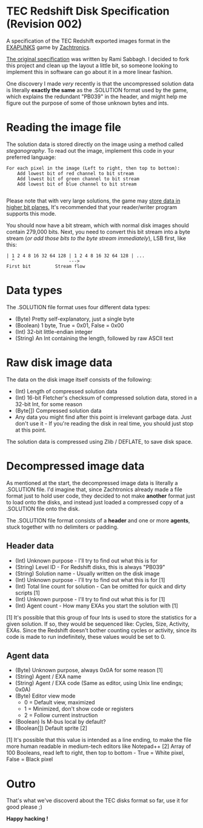 # TEC Redshift Disk Specification (Revision 002)
A specification of the TEC Redshift exported images format in the [EXAPUNKS](https://www.zachtronics.com/exapunks) game by [Zachtronics](https://www.zachtronics.com/).

[The original specification](https://github.com/Rami-Sabbagh/TEC-Redshift-Disk-Specification "The original specification") was written by Rami Sabbagh. I decided to fork this project and clean up the layout a little bit, so someone looking to implement this in software can go about it in a more linear fashion.

One discovery I made *very* recently is that the uncompressed solution data is literally **exactly the same** as the .SOLUTION format used by the game, which explains the redundant "PB039" in the header, and might help me figure out the purpose of some of those unknown bytes and ints.

# Reading the image file
The solution data is stored directly on the image using a method called *steganography*. To read out the image, implement this code in your preferred language:

```
For each pixel in the image (Left to right, then top to bottom):
	Add lowest bit of red channel to bit stream
	Add lowest bit of green channel to bit stream
	Add lowest bit of blue channel to bit stream
    
```

Please note that with very large solutions, the game may [store data in higher bit planes.](https://www.reddit.com/r/exapunks/comments/dumqv1/if_youre_curious_a_game_cartridge_filled_to_the/ "store data in higher bit planes.") It's recommended that your reader/writer program supports this mode.

You should now have a bit stream, which with normal disk images should contain 279,000 bits. Next, you need to convert this bit stream into a byte stream (*or add those bits to the byte stream immediately*), LSB first, like this:

```
| 1 2 4 8 16 32 64 128 | 1 2 4 8 16 32 64 128 | ...
  ^                    --->
First bit         Stream flow
```

# Data types
The .SOLUTION file format uses four different data types:
- (Byte) Pretty self-explanatory, just a single byte
- (Boolean) 1 byte, True = 0x01, False = 0x00
- (Int) 32-bit little-endian integer
- (String) An Int containing the length, followed by raw ASCII text

# Raw disk image data
The data on the disk image itself consists of the following:
- (Int) Length of compressed solution data
- (Int) 16-bit Fletcher's checksum of compressed solution data, stored in a 32-bit Int, for some reason
- (Byte[]) Compressed solution data
- Any data you might find after this point is irrelevant garbage data. Just don't use it - If you're reading the disk in real time, you should just stop at this point.

The solution data is compressed using Zlib / DEFLATE, to save disk space.

# Decompressed image data
As mentioned at the start, the decompressed image data is literally a .SOLUTION file. I'd imagine that, since Zachtronics already made a file format just to hold user code, they decided to not make **another** format just to load onto the disks, and instead just loaded a compressed copy of a .SOLUTION file onto the disk.

The .SOLUTION file format consists of a **header** and one or more **agents**, stuck together with no delimiters or padding.

## Header data
- (Int) Unknown purpose - I'll try to find out what this is for
- (String) Level ID - For Redshift disks, this is always "PB039"
- (String) Solution name - Usually written on the disk image
- (Int) Unknown purpose - I'll try to find out what this is for [1]
- (Int) Total line count for solution - Can be omitted for quick and dirty scripts [1]
- (Int) Unknown purpose - I'll try to find out what this is for [1]
- (Int) Agent count - How many EXAs you start the solution with [1]

[1] It's possible that this group of four Ints is used to store the statistics for a given solution. If so, they would be sequenced like: Cycles, Size, Activity, EXAs. Since the Redshift doesn't bother counting cycles or activity, since its code is made to run indefinitely, these values would be set to 0.

## Agent data
- (Byte) Unknown purpose, always 0x0A for some reason [1]
- (String) Agent / EXA name
- (String) Agent / EXA code (Same as editor, using Unix line endings; 0x0A)
- (Byte) Editor view mode
  - 0 = Default view, maximized
  - 1 = Minimized, don't show code or registers
  - 2 = Follow current instruction
- (Boolean) Is M-bus local by default?
- (Boolean[]) Default sprite [2]

[1] It's possible that this value is intended as a line ending, to make the file more human readable in medium-tech editors like Notepad++
[2] Array of 100 Booleans, read left to right, then top to bottom - True = White pixel, False = Black pixel

# Outro
That's what we've discoverd about the TEC disks format so far, use it for good please ;)

**Happy hacking !**
